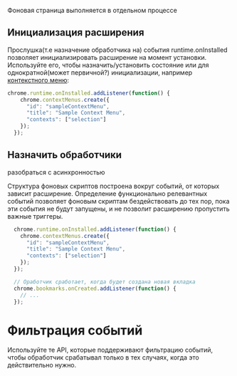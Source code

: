 
Фоновая страница выполняется в отдельном процессе



## Инициализация расширения

Прослушка(т.е назначение обработчика на) события runtime.onInstalled позволяет инициализировать расширение на момент установки. 
Используйте его, чтобы назначить/установить состояние или для однократной(может первичной?) инициализации, например [контекстного меню]():


```javascript
chrome.runtime.onInstalled.addListener(function() {
    chrome.contextMenus.create({
      "id": "sampleContextMenu",
      "title": "Sample Context Menu",
      "contexts": ["selection"]
    });
  });
```

## Назначить обработчики
разобраться с асинхронностью

Структура фоновых скриптов построена вокруг событий, от которых зависит расширение. 
Определение функционально релевантных событий позволяет фоновым скриптам бездействовать до тех пор, пока эти события не будут запущены, и не позволит расширению пропустить 
важные триггеры.


```javascript
  chrome.runtime.onInstalled.addListener(function() {
    chrome.contextMenus.create({
      "id": "sampleContextMenu",
      "title": "Sample Context Menu",
      "contexts": ["selection"]
    });
  });

  // Оработчик сработает, когда будет создана новая вкладка
  chrome.bookmarks.onCreated.addListener(function() {
    // ...
  });
```

# Фильтрация событий

Используйте те API, которые поддерживают фильтрацию событий, чтобы обработчик срабатывал только в тех случаях, когда это действительно нужно.
